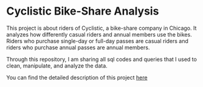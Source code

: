 # Cyclistic Bike-Share Analysis
This project is about riders of Cyclistic, a bike-share company in Chicago. It analyzes how differently casual riders and annual members use the bikes. 
Riders who purchase single-day or full-day passes are casual riders and riders who purchase annual passes are annual members. 

Through this repository, I am sharing all sql codes and queries that I used to clean, manipulate, and analyze the data.

You can find the detailed description of this project [here](https://pathakjineha.wixsite.com/data/post/cyclistic-bike-share-analysis)

